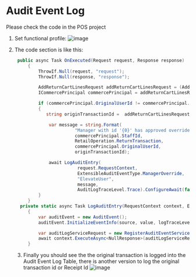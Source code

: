 # Audit Event Log 
Please check the code in the POS project

1.  Set functional profile:
    ![image](https://github.com/zhangguanghuib/NewCommerceSDK/assets/14832260/73c387b3-03d9-4267-91b4-837c796ed5b2)

2. The code section is like this:
   ```csharp
    public async Task OnExecuted(Request request, Response response)
        {
            ThrowIf.Null(request, "request");
            ThrowIf.Null(response, "response");

            AddReturnCartLinesRequest addReturnCartLinesRequest = (AddReturnCartLinesRequest)request;
            ICommercePrincipal commercePrincipal = addReturnCartLinesRequest.RequestContext.GetPrincipal();

            if (commercePrincipal.OriginalUserId != commercePrincipal.UserId)
            {
               string originTransactionId =  addReturnCartLinesRequest.ReturnCartLines.AsPagedResult().ToList().First().ReturnTransactionId;

                var message = string.Format(
                          "Manager with id '{0}' has approved override for operation with id '{1}' for original transaction {3} to the operator with id '{2}'.",
                          commercePrincipal.StaffId,
                          RetailOperation.ReturnTransaction,
                          commercePrincipal.OriginalUserId,
                          originTransactionId);

                await LogAuditEntry(
                           request.RequestContext,
                           ExtensibleAuditEventType.ManagerOverride,
                           "ElevateUser",
                           message,
                           AuditLogTraceLevel.Trace).ConfigureAwait(false);
            }
        }
     private static async Task LogAuditEntry(RequestContext context, ExtensibleAuditEventType eventType, string source, string value, AuditLogTraceLevel logTraceLevel = AuditLogTraceLevel.Trace)
        {
            var auditEvent = new AuditEvent();
            auditEvent.InitializeEventInfo(source, value, logTraceLevel, eventType);

            var auditLogServiceRequest = new RegisterAuditEventServiceRequest(auditEvent);
            await context.ExecuteAsync<NullResponse>(auditLogServiceRequest).ConfigureAwait(false);
        }
   ```

   3.  Finally you should see the the original transaction is logged into the Audit Event Log Table, there is another version to log the original transaction id or Receipt Id
      ![image](https://github.com/zhangguanghuib/NewCommerceSDK/assets/14832260/c127746e-aef8-45d2-a13e-49f76743ead9)



